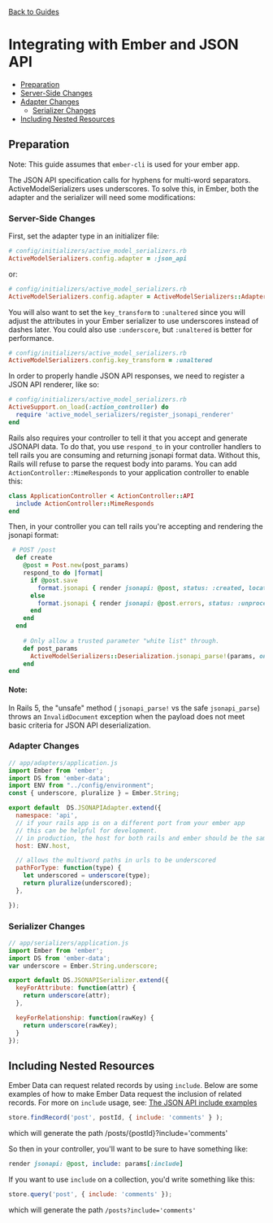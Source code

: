 [Back to Guides](../README.md)

# Integrating with Ember and JSON API

 - [Preparation](./ember-and-json-api.md#preparation)
 - [Server-Side Changes](./ember-and-json-api.md#server-side-changes)
 - [Adapter Changes](./ember-and-json-api.md#adapter-changes)
   - [Serializer Changes](./ember-and-json-api.md#serializer-changes)
 - [Including Nested Resources](./ember-and-json-api.md#including-nested-resources)

## Preparation

Note: This guide assumes that `ember-cli` is used for your ember app.

The JSON API specification calls for hyphens for multi-word separators. ActiveModelSerializers uses underscores.
To solve this, in Ember, both the adapter and the serializer will need some modifications:

### Server-Side Changes

First, set the adapter type in an initializer file:

```ruby
# config/initializers/active_model_serializers.rb
ActiveModelSerializers.config.adapter = :json_api
```

or:

```ruby
# config/initializers/active_model_serializers.rb
ActiveModelSerializers.config.adapter = ActiveModelSerializers::Adapter::JsonApi
```

You will also want to set the `key_transform` to `:unaltered` since you will adjust the attributes in your Ember serializer to use underscores instead of dashes later. You could also use `:underscore`, but `:unaltered` is better for performance.

```ruby
# config/initializers/active_model_serializers.rb
ActiveModelSerializers.config.key_transform = :unaltered
```

In order to properly handle JSON API responses, we need to register a JSON API renderer, like so:

```ruby
# config/initializers/active_model_serializers.rb
ActiveSupport.on_load(:action_controller) do
  require 'active_model_serializers/register_jsonapi_renderer'
end
```
Rails also requires your controller to tell it that you accept and generate JSONAPI data.  To do that, you use `respond_to` in your controller handlers to tell rails you are consuming and returning jsonapi format data. Without this, Rails will refuse to parse the request body into params.  You can add `ActionController::MimeResponds` to your application controller to enable this:

```ruby
class ApplicationController < ActionController::API
  include ActionController::MimeResponds
end
```
Then, in your controller you can tell rails you're accepting and rendering the jsonapi format:
```ruby
 # POST /post
  def create
    @post = Post.new(post_params)
    respond_to do |format|
      if @post.save
        format.jsonapi { render jsonapi: @post, status: :created, location: @post }
      else
        format.jsonapi { render jsonapi: @post.errors, status: :unprocessable_entity }
      end
    end
  end
  
    # Only allow a trusted parameter "white list" through.
    def post_params
      ActiveModelSerializers::Deserialization.jsonapi_parse!(params, only: [:title, :body] )
    end
end
```

#### Note: 
In Rails 5, the "unsafe" method ( `jsonapi_parse!` vs the safe `jsonapi_parse`) throws an `InvalidDocument` exception when the payload does not meet basic criteria for JSON API deserialization.


### Adapter Changes

```javascript
// app/adapters/application.js
import Ember from 'ember';
import DS from 'ember-data';
import ENV from "../config/environment";
const { underscore, pluralize } = Ember.String;

export default  DS.JSONAPIAdapter.extend({
  namespace: 'api',
  // if your rails app is on a different port from your ember app
  // this can be helpful for development.
  // in production, the host for both rails and ember should be the same.
  host: ENV.host,

  // allows the multiword paths in urls to be underscored
  pathForType: function(type) {
    let underscored = underscore(type);
    return pluralize(underscored);
  },

});
```

### Serializer Changes

```javascript
// app/serializers/application.js
import Ember from 'ember';
import DS from 'ember-data';
var underscore = Ember.String.underscore;

export default DS.JSONAPISerializer.extend({
  keyForAttribute: function(attr) {
    return underscore(attr);
  },

  keyForRelationship: function(rawKey) {
    return underscore(rawKey);
  }
});

```


## Including Nested Resources

Ember Data can request related records by using `include`.  Below are some examples of how to make Ember Data request the inclusion of related records. For more on `include` usage, see: [The JSON API include examples](./../general/adapters.md#JSON-API)

```javascript
store.findRecord('post', postId, { include: 'comments' } );
```
which will generate the path /posts/{postId}?include='comments'

So then in your controller, you'll want to be sure to have something like:
```ruby
render jsonapi: @post, include: params[:include]
```

If you want to use `include` on a collection, you'd write something like this:

```javascript
store.query('post', { include: 'comments' });
```

which will generate the path `/posts?include='comments'`
